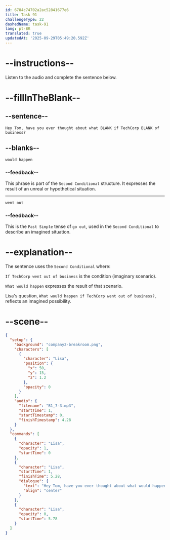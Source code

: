 ```yaml
---
id: 6784c74702a2ac52841677e6
title: Task 91
challengeType: 22
dashedName: task-91
lang: pt-BR
translated: true
updatedAt: '2025-09-29T05:49:20.592Z'
---
```


<!-- (Audio) Lisa: Hey Tom, have you ever thought about what would happen if TechCorp went out of business? -->

# --instructions--

Listen to the audio and complete the sentence below.

# --fillInTheBlank--

## --sentence--

`Hey Tom, have you ever thought about what BLANK if TechCorp BLANK of business?`

## --blanks--

`would happen`

### --feedback--

This phrase is part of the `Second Conditional` structure. It expresses the result of an unreal or hypothetical situation.

---

`went out`

### --feedback--

This is the `Past Simple` tense of `go out`, used in the `Second Conditional` to describe an imagined situation.

# --explanation--

The sentence uses the `Second Conditional` where:

`If TechCorp went out of business` is the condition (imaginary scenario).

`What would happen` expresses the result of that scenario.

Lisa's question, `What would happen if TechCorp went out of business?`, reflects an imagined possibility.

# --scene--

```json
{
  "setup": {
    "background": "company2-breakroom.png",
    "characters": [
      {
        "character": "Lisa",
        "position": {
          "x": 50,
          "y": 15,
          "z": 1.2
        },
        "opacity": 0
      }
    ],
    "audio": {
      "filename": "B1_7-3.mp3",
      "startTime": 1,
      "startTimestamp": 0,
      "finishTimestamp": 4.28
    }
  },
  "commands": [
    {
      "character": "Lisa",
      "opacity": 1,
      "startTime": 0
    },
    {
      "character": "Lisa",
      "startTime": 1,
      "finishTime": 5.28,
      "dialogue": {
        "text": "Hey Tom, have you ever thought about what would happen if TechCorp went out of business?",
        "align": "center"
      }
    },
    {
      "character": "Lisa",
      "opacity": 0,
      "startTime": 5.78
    }
  ]
}
```
